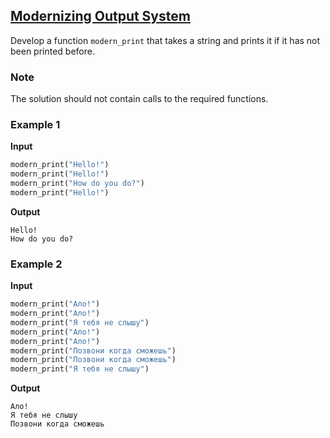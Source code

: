 ## [Modernizing Output System](../../../solutions/4.1/41_f.py)

Develop a function `modern_print` that takes a string and prints it if it has not been printed before.

### Note

The solution should not contain calls to the required functions.

### Example 1

__Input__
```python
modern_print("Hello!")
modern_print("Hello!")
modern_print("How do you do?")
modern_print("Hello!")
```

__Output__
```plaintext
Hello!
How do you do?
```

### Example 2

__Input__
```python
modern_print("Ало!")
modern_print("Ало!")
modern_print("Я тебя не слышу")
modern_print("Ало!")
modern_print("Ало!")
modern_print("Позвони когда сможешь")
modern_print("Позвони когда сможешь")
modern_print("Я тебя не слышу")
```

__Output__
```plaintext
Ало!
Я тебя не слышу
Позвони когда сможешь
```